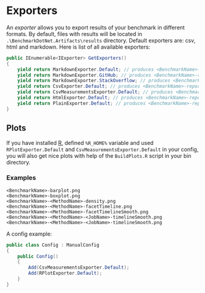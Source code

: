 # Exporters

An *exporter* allows you to export results of your benchmark in different formats. By default, files with results will be located in 
`.\BenchmarkDotNet.Artifacts\results` directory. Default exporters are: csv, html and markdown. 
Here is list of all available exporters:

```cs
public IEnumerable<IExporter> GetExporters()
{
    yield return MarkdownExporter.Default; // produces <BenchmarkName>-report-default.md
    yield return MarkdownExporter.GitHub; // produces <BenchmarkName>-report-github.md
    yield return MarkdownExporter.StackOverflow; // produces <BenchmarkName>-report-stackoverflow.md
    yield return CsvExporter.Default; // produces <BenchmarkName>-report.csv
    yield return CsvMeasurementsExporter.Default; // produces <BenchmarkName>-measurements.csv
    yield return HtmlExporter.Default; // produces <BenchmarkName>-report.html
    yield return PlainExporter.Default; // produces <BenchmarkName>-report.txt
}
```

## Plots

If you have installed [R](https://www.r-project.org/), defined `%R_HOME%` variable and used `RPlotExporter.Default` and `CsvMeasurementsExporter.Default` 
in your config, you will also get nice plots with help of the `BuildPlots.R` script in your bin directory. 

### Examples

```
<BenchmarkName>-barplot.png
<BenchmarkName>-boxplot.png
<BenchmarkName>-<MethodName>-density.png
<BenchmarkName>-<MethodName>-facetTimeline.png
<BenchmarkName>-<MethodName>-facetTimelineSmooth.png
<BenchmarkName>-<MethodName>-<JobName>-timelineSmooth.png
<BenchmarkName>-<MethodName>-<JobName>-timelineSmooth.png
```

A config example:

```cs
public class Config : ManualConfig
{
    public Config()
    {
        Add(CsvMeasurementsExporter.Default);
        Add(RPlotExporter.Default);
    }
}
```
